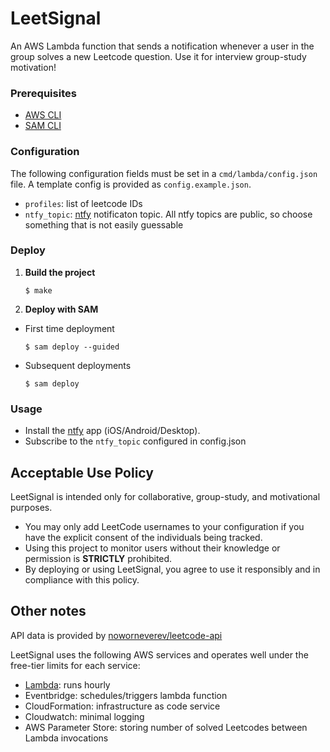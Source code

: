 # LeetSignal
An AWS Lambda function that sends a notification whenever a user in the group solves a new Leetcode question. Use it for interview group-study motivation!

### Prerequisites
- [AWS CLI](https://docs.aws.amazon.com/cli/latest/userguide/cli-configure-sso.html)
- [SAM CLI](https://docs.aws.amazon.com/serverless-application-model/latest/developerguide/install-sam-cli.html)

### Configuration
The following configuration fields must be set in a ```cmd/lambda/config.json``` file. A template config is provided as ```config.example.json```.
- ```profiles```: list of leetcode IDs
- ```ntfy_topic```: [ntfy](https://docs.ntfy.sh/) notificaton topic. All ntfy topics are public, so choose something that is not easily guessable

### Deploy
1. **Build the project**
   ```
   $ make
   ```
2. **Deploy with SAM**
  - First time deployment
    ```
    $ sam deploy --guided
    ```
  - Subsequent deployments
    ```
    $ sam deploy
    ```

### Usage
- Install the [ntfy](https://ntfy.sh/) app (iOS/Android/Desktop).
- Subscribe to the ```ntfy_topic``` configured in config.json

## Acceptable Use Policy
LeetSignal is intended only for collaborative, group-study, and motivational purposes.
- You may only add LeetCode usernames to your configuration if you have the explicit consent of the individuals being tracked.
- Using this project to monitor users without their knowledge or permission is **STRICTLY** prohibited.
- By deploying or using LeetSignal, you agree to use it responsibly and in compliance with this policy.

## Other notes
API data is provided by [noworneverev/leetcode-api](https://github.com/noworneverev/leetcode-api)

LeetSignal uses the following AWS services and operates well under the free-tier limits for each service:
- [Lambda](https://aws.amazon.com/lambda/): runs hourly
- Eventbridge: schedules/triggers lambda function
- CloudFormation: infrastructure as code service
- Cloudwatch: minimal logging
- AWS Parameter Store: storing number of solved Leetcodes between Lambda invocations

